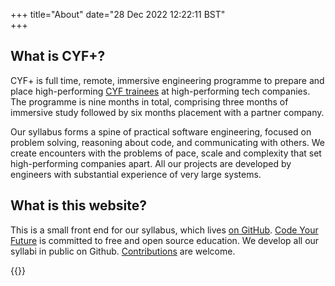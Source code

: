 +++
title="About"
date="28 Dec 2022 12:22:11 BST"    
+++

## What is CYF+?

CYF+ is full time, remote, immersive engineering programme to prepare and place high-performing [CYF trainees](https://codeyourfuture.io) at high-performing tech companies. The programme is nine months in total, comprising three months of immersive study followed by six months placement with a partner company.

Our syllabus forms a spine of practical software engineering, focused on problem solving, reasoning about code, and communicating with others. We create encounters with the problems of pace, scale and complexity that set high-performing companies apart.
All our projects are developed by engineers with substantial experience of very large systems.

## What is this website?

This is a small front end for our syllabus, which lives [on GitHub](https://github.com/CodeYourFuture/immersive-go-course). [Code Your Future](https://codeyourfuture.io) is committed to free and open source education. We develop all our syllabi in public on Github. [Contributions](https://github.com/CodeYourFuture/immersive-go-course/blob/main/CONTRIBUTING.md) are welcome.

{{<sponsor>}}
